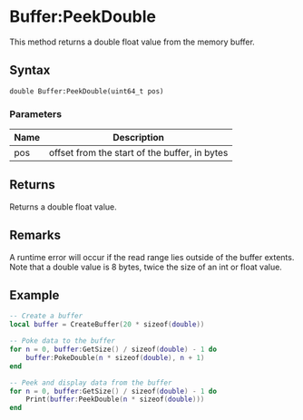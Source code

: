 # Buffer:PeekDouble #
This method returns a double float value from the memory buffer.

## Syntax ##
```
double Buffer:PeekDouble(uint64_t pos)
```

### Parameters ###
| Name | Description |
| ----- | ----- |
| pos | offset from the start of the buffer, in bytes |

## Returns ##
Returns a double float value.

## Remarks ##
A runtime error will occur if the read range lies outside of the buffer extents. Note that a double value is 8 bytes, twice the size of an int or float value.

## Example

```lua
-- Create a buffer
local buffer = CreateBuffer(20 * sizeof(double))

-- Poke data to the buffer
for n = 0, buffer:GetSize() / sizeof(double) - 1 do
    buffer:PokeDouble(n * sizeof(double), n + 1)
end

-- Peek and display data from the buffer
for n = 0, buffer:GetSize() / sizeof(double) - 1 do
    Print(buffer:PeekDouble(n * sizeof(double)))
end
```